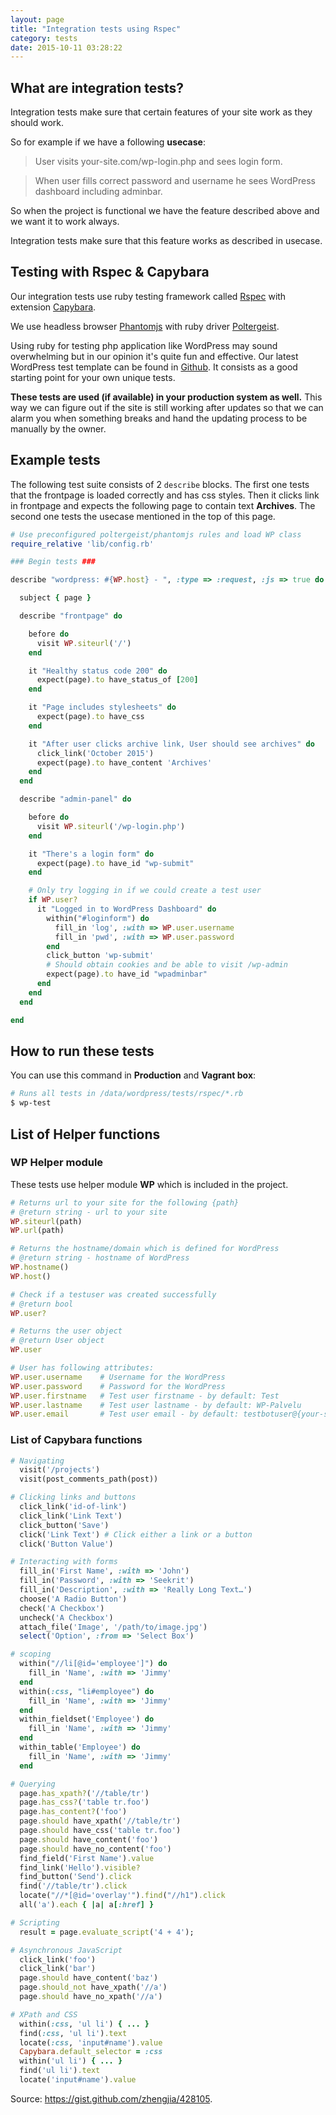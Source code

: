 ```yaml
---
layout: page
title: "Integration tests using Rspec"
category: tests
date: 2015-10-11 03:28:22
---
```


## What are integration tests?
Integration tests make sure that certain features of your site work as they should work.

So for example if we have a following **usecase**:

> User visits your-site.com/wp-login.php and sees login form.

> When user fills correct password and username he sees WordPress dashboard including adminbar.

So when the project is functional we have the feature described above and we want it to work always.

Integration tests make sure that this feature works as described in usecase.

## Testing with Rspec & Capybara
Our integration tests use ruby testing framework called [Rspec](http://rspec.info/) with extension [Capybara](http://jnicklas.github.io/capybara/).

We use headless browser [Phantomjs](http://phantomjs.org/) with ruby driver [Poltergeist](https://github.com/teampoltergeist/poltergeist).

Using ruby for testing php application like WordPress may sound overwhelming but in our opinion it's quite fun and effective. Our latest WordPress test template can be found in [Github](https://github.com/Seravo/wordpress/blob/master/tests/rspec/). It consists as a good starting point for your own unique tests.

**These tests are used (if available) in your production system as well.** This way we can figure out if the site is still working after updates so that we can alarm you when something breaks and hand the updating process to be manually by the owner.

## Example tests
The following test suite consists of 2 ```describe``` blocks. The first one tests that the frontpage is loaded correctly and has css styles. Then it clicks link in frontpage and expects the following page to contain text **Archives**. The second one tests the usecase mentioned in the top of this page.


```ruby
# Use preconfigured poltergeist/phantomjs rules and load WP class
require_relative 'lib/config.rb'

### Begin tests ###

describe "wordpress: #{WP.host} - ", :type => :request, :js => true do 

  subject { page }

  describe "frontpage" do

    before do
      visit WP.siteurl('/')
    end

    it "Healthy status code 200" do
      expect(page).to have_status_of [200]
    end

    it "Page includes stylesheets" do
      expect(page).to have_css
    end

    it "After user clicks archive link, User should see archives" do
      click_link('October 2015')
      expect(page).to have_content 'Archives'
    end
  end

  describe "admin-panel" do

    before do
      visit WP.siteurl('/wp-login.php')
    end

    it "There's a login form" do
      expect(page).to have_id "wp-submit"
    end

    # Only try logging in if we could create a test user
    if WP.user?
      it "Logged in to WordPress Dashboard" do
        within("#loginform") do
          fill_in 'log', :with => WP.user.username
          fill_in 'pwd', :with => WP.user.password
        end
        click_button 'wp-submit'
        # Should obtain cookies and be able to visit /wp-admin
        expect(page).to have_id "wpadminbar"
      end
    end
  end

end
```

## How to run these tests
You can use this command in **Production** and **Vagrant box**:

```bash
# Runs all tests in /data/wordpress/tests/rspec/*.rb
$ wp-test
```

## List of Helper functions

### **WP** Helper module
These tests use helper module **WP** which is included in the project.

```ruby
# Returns url to your site for the following {path}
# @return string - url to your site
WP.siteurl(path) 
WP.url(path)

# Returns the hostname/domain which is defined for WordPress
# @return string - hostname of WordPress
WP.hostname()
WP.host()

# Check if a testuser was created successfully
# @return bool
WP.user?

# Returns the user object
# @return User object
WP.user

# User has following attributes:
WP.user.username    # Username for the WordPress
WP.user.password    # Password for the WordPress
WP.user.firstname   # Test user firstname - by default: Test
WP.user.lastname    # Test user lastname - by default: WP-Palvelu
WP.user.email       # Test user email - by default: testbotuser@{your-site}

```

### List of Capybara functions

```ruby
# Navigating
  visit('/projects')
  visit(post_comments_path(post))

# Clicking links and buttons
  click_link('id-of-link')
  click_link('Link Text')
  click_button('Save')
  click('Link Text') # Click either a link or a button
  click('Button Value')

# Interacting with forms
  fill_in('First Name', :with => 'John')
  fill_in('Password', :with => 'Seekrit')
  fill_in('Description', :with => 'Really Long Text…')
  choose('A Radio Button')
  check('A Checkbox')
  uncheck('A Checkbox')
  attach_file('Image', '/path/to/image.jpg')
  select('Option', :from => 'Select Box')

# scoping
  within("//li[@id='employee']") do
    fill_in 'Name', :with => 'Jimmy'
  end
  within(:css, "li#employee") do
    fill_in 'Name', :with => 'Jimmy'
  end
  within_fieldset('Employee') do
    fill_in 'Name', :with => 'Jimmy'
  end
  within_table('Employee') do
    fill_in 'Name', :with => 'Jimmy'
  end

# Querying
  page.has_xpath?('//table/tr')
  page.has_css?('table tr.foo')
  page.has_content?('foo')
  page.should have_xpath('//table/tr')
  page.should have_css('table tr.foo')
  page.should have_content('foo')
  page.should have_no_content('foo')
  find_field('First Name').value
  find_link('Hello').visible?
  find_button('Send').click
  find('//table/tr').click
  locate("//*[@id='overlay'").find("//h1").click
  all('a').each { |a| a[:href] }

# Scripting
  result = page.evaluate_script('4 + 4');

# Asynchronous JavaScript
  click_link('foo')
  click_link('bar')
  page.should have_content('baz')
  page.should_not have_xpath('//a')
  page.should have_no_xpath('//a')

# XPath and CSS
  within(:css, 'ul li') { ... }
  find(:css, 'ul li').text
  locate(:css, 'input#name').value
  Capybara.default_selector = :css
  within('ul li') { ... }
  find('ul li').text
  locate('input#name').value
```
Source: https://gist.github.com/zhengjia/428105.
